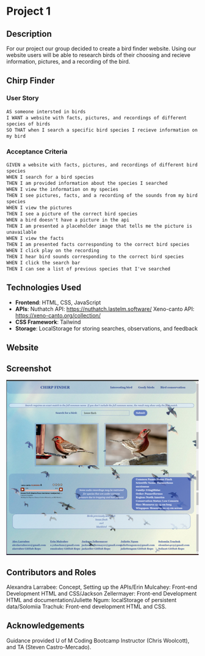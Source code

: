 # Project 1
## Description

For our project our group decided to create a bird finder website. Using our website users will be able to research birds of their choosing and recieve information, pictures, and a recording of the bird.


## Chirp Finder

### User Story

```
AS someone intersted in birds
I WANT a website with facts, pictures, and recordings of different species of birds
SO THAT when I search a specific bird species I recieve information on my bird 
```

### Acceptance Criteria 

```
GIVEN a website with facts, pictures, and recordings of different bird species
WHEN I search for a bird species 
THEN I am provided information about the species I searched
WHEN I view the information on my species
THEN I see pictures, facts, and a recording of the sounds from my bird species
WHEN I view the pictures
THEN I see a picture of the correct bird species
WHEN a bird doesn't have a picture in the api
THEN I am presented a placeholder image that tells me the picture is unavailable 
WHEN I view the facts
THEN I am presented facts corresponding to the correct bird species
WHEN I click play on the recording
THEN I hear bird sounds corresponding to the correct bird species
WHEN I click the search bar
THEN I can see a list of previous species that I've searched
```
## Technologies Used
- **Frontend**: HTML, CSS, JavaScript
- **APIs**: Nuthatch API: https://nuthatch.lastelm.software/      Xeno-canto API: https://xeno-canto.org/collection/
- **CSS Framework**: Tailwind
- **Storage**: LocalStorage for storing searches, observations, and feedback

## Website


## Screenshot
![mockup](img/screenshot.png)
## Contributors and Roles
Alexandra Larrabee: Concept, Setting up the APIs/Erin Mulcahey: Front-end Development HTML and CSS/Jackson Zellermayer: Front-end Development HTML and documentation/Juliette Ngum: localStorage of persistent data/Solomiia Trachuk: Front-end development HTML and CSS.


## Acknowledgements
Guidance provided U of M Coding Bootcamp Instructor (Chris Woolcott), and TA (Steven Castro-Mercado).
